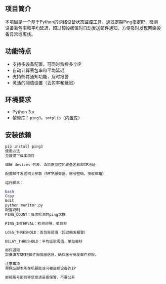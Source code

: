 ## 项目简介
本项目是一个基于Python的网络设备状态监控工具。通过定期Ping指定IP，检测设备丢包率和平均延迟，超过预设阈值时自动发送邮件通知，方便及时发现网络设备异常或离线。

## 功能特点
- 支持多设备配置，可同时监控多个IP
- 自动计算丢包率和平均延迟
- 支持邮件通知功能，及时报警
- 灵活的阈值设置（丢包率和延迟）

## 环境要求
- Python 3.x
- 依赖库：`ping3`，`smtplib`（内置库）

## 安装依赖
```bash
pip install ping3
使用方法
克隆或下载本项目

编辑 devices 列表，添加要监控的设备名称和IP地址

配置邮件发送相关参数（SMTP服务器、账号密码、接收邮箱）

运行脚本：

bash
Copy
Edit
python monitor.py
配置说明
PING_COUNT：每次检测的ping次数

PING_INTERVAL：检测间隔，单位秒

LOSS_THRESHOLD：丢包率阈值（超过触发报警）

DELAY_THRESHOLD：平均延迟阈值，单位毫秒

邮件通知
需要填写SMTP邮件服务器信息，确保账号有发邮件权限。

注意事项
需保证脚本所在机器能访问被监控设备的IP

邮箱账号密码等信息请妥善保管，不要公开